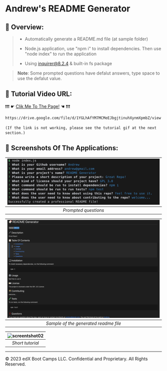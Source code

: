 # Andrew's README Generator

## 🐳 Overview:
> * Automatically generate a README.md file (at sample folder)
>
> * Node.js application, use "npm i" to install dependencies. Then use "node index" to run the application
>
> * Using inquirer@8.2.4 & built-in fs package

> **Note**: Some prompted questions have defalut answers, type space to use the defalut value.  
>



## 🐯 Tutorial Video URL:
❗❗❗ ☛ [Clik Me To The Page!](https://drive.google.com/file/d/1YGLhAfYM7MCMeEJbgjtinuhXynmXpmbZ/view) ☚ ❗❗❗
```
https://drive.google.com/file/d/1YGLhAfYM7MCMeEJbgjtinuhXynmXpmbZ/view

(If the link is not working, please see the tutorial gif at the next section.)
```

## 🦊 Screenshots Of The Applications:

|![screentshot01](./images/01.png)|
|:--:| 
| *Prompted questions* |

|![screentshot02](./images/03.png)|
|:--:| 
| *Sample of the generated readme file* |

|![screentshot02](./images/README%20Generator%20Tutorial.gif)|
|:--:| 
| *Short tutorial* |
- - -
© 2023 edX Boot Camps LLC. Confidential and Proprietary. All Rights Reserved.
